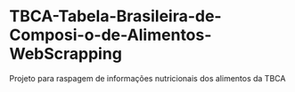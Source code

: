 # TBCA-Tabela-Brasileira-de-Composi-o-de-Alimentos-WebScrapping
Projeto para raspagem de informações nutricionais dos alimentos da TBCA
